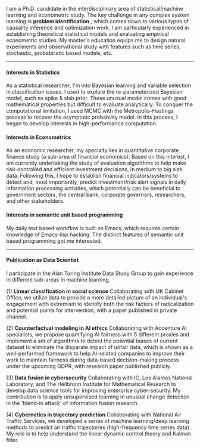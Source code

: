 ﻿I am a Ph.D. candidate in the interdisciplinary area of statistical/machine learning and econometric study.  The key challenge in any complex system learning is **problem identification** , which comes down to various types of causality inference and optimization work. I am particularly experienced in establishing theoretical statistical models and evaluating empirical econometric studies. My master's education equips me to design natural experiments and observational study with features such as time series, stochastic, probabilistic based models, etc.

-----

#### Interests in Statistics
As a statistical researcher, I'm into Bayesian learning and variable selection in classification issues. I used to explore the re-parameterized Bayesian model, such as spike & slab prior. These unusual model comes with good mathematical properties but difficult to evaluate analytically. To conquer the computational limitation, I used MCMC with the Metropolis-Hastings process to recover the asymptotic probability model. In this process, I began to develop interests in high-performance computation. 

#### Interests in Econometrics
As an economic researcher, my specialty lies in quantitative corporate finance study (a sub-area of financial economics). Based on this interest, I am currently undertaking the study of evaluation algorithms to help make risk-controlled and efficient investment decisions, in medium to big size data. Following this, I hope to establish financial indicators/systems to detect and, most importantly, predict investment/risk alert signals in daily information processing activities, which potentially can be beneficial to government sectors, the central bank, corporate governors, researchers, and other stakeholders.

#### Interests in semantic unit based programming
My daily text based workflow is built on Emacs, which requires certain knowledge of Emacs-lisp hacking. The distinct features of semantic unit based programming got me interested.

-----

#### Publication as Data Scientist
I participate in the Alan Turing Institute Data Study Group to gain experience in different sub-areas in machine learning.

(1) **Linear classification in social science** Collaborating with UK Cabinet Office, we utilize data to provide a more detailed picture of an individual's engagement with extremism to identify both the risk factors of radicalization and potential points for intervention, with a paper published in private channel.

(2) **Counterfactual modeling in AI ethics** Collaborating with Accenture AI specialists, we propose quantifying AI fairness with 5 different proxies and implement a set of algorithms to detect the potential biases of current dataset to eliminate the disparate impact of unfair data, which is shown as a well-performed framework to help AI-related companies to improve their work to maintain fairness during data-based decision-making process under the upcoming GDPR, with research paper published publicly.

(3) **Data fusion in cybersecurity** Collaborating with IC, Los Alamos National Laboratory, and The Heilbronn Institute for Mathematical Research to develop data science tools for improving enterprise cyber-security. My contribution is to apply unsupervised learning in unusual change detection in the 'blend-in attack' of information fusion research. 

(4) **Cybernetics in trajectory prediction** Collaborating with National Air Traffic Services, we developed a series of machine learning/deep learning methods to predict air traffic trajectories (high-frequency time series data). My role is to help understand the linear dynamic control theory and Kalman filter. 






